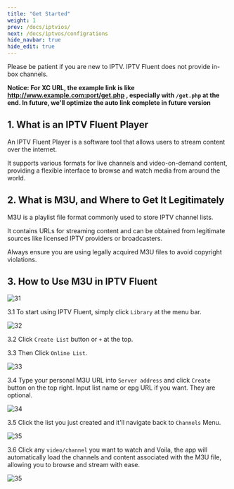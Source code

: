 ```yaml
---
title: "Get Started"
weight: 1
prev: /docs/iptvios/
next: /docs/iptvos/configrations
hide_navbar: true
hide_edit: true
---
```


Please be patient if you are new to IPTV. IPTV Fluent does not provide in-box channels.

**Notice: For XC URL, the example link is like http://www.example.com:port/get.php , especially with `/get.php` at the end. In future, we'll optimize the auto link complete in future version**

<!--more-->

## 1. What is an IPTV Fluent Player

An IPTV Fluent Player is a software tool that allows users to stream content over the internet.

It supports various formats for live channels and video-on-demand content, providing a flexible interface to browse and watch media from around the world.

## 2. What is M3U, and Where to Get It Legitimately

M3U is a playlist file format commonly used to store IPTV channel lists.

It contains URLs for streaming content and can be obtained from legitimate sources like licensed IPTV providers or broadcasters.

Always ensure you are using legally acquired M3U files to avoid copyright violations.

## 3. How to Use M3U in IPTV Fluent

![31](/images/iptv_ios_getstarted_1.webp)

3.1 To start using IPTV Fluent, simply click `Library` at the menu bar.

![32](/images/iptv_ios_getstarted_2.webp)

3.2 Click `Create List` button or `+` at the top.

3.3 Then Click `Online List`.

![33](/images/iptv_ios_getstarted_3.webp)

3.4 Type your personal M3U URL into `Server address` and click `Create` button on the top right. Input list name or epg URL if you want. They are optional.

![34](/images/iptv_ios_getstarted_4.webp)

3.5 Click the list you just created and it'll navigate back to `Channels` Menu.

![35](/images/iptv_ios_getstarted_5.webp)

3.6 Click any `video/channel` you want to watch and Voila, the app will automatically load the channels and content associated with the M3U file, allowing you to browse and stream with ease.

![35](/images/iptv_ios_getstarted_6.webp)

<!--{{< youtube JunsrPm743A >}}-->
